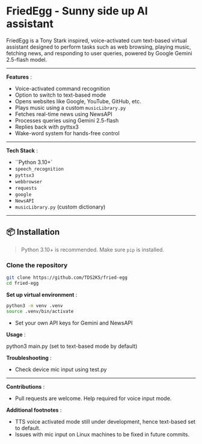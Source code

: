# FriedEgg - Sunny side up AI assistant

FriedEgg is a Tony Stark inspired, voice-activated cum text-based virtual assistant designed to perform tasks such as web
browsing, playing music, fetching news, and responding to user queries, powered by Google Gemini 2.5-flash model.

---

**Features** :

- Voice-activated command recognition
- Option to switch to text-based mode
- Opens websites like Google, YouTube, GitHub, etc.
- Plays music using a custom `musicLibrary.py`
- Fetches real-time news using NewsAPI
- Processes queries using Gemini 2.5-flash
- Replies back with pyttsx3
- Wake-word system for hands-free control

---

**Tech Stack** :

- ``Python 3.10+`
- `speech_recognition`
- `pyttsx3`
- `webbrowser`
- `requests`
- `google`
- `NewsAPI`
- `musicLibrary.py` (custom dictionary)

---

## 📦 Installation

> Python 3.10+ is recommended. Make sure `pip` is installed.

### Clone the repository

```bash
git clone https://github.com/TDS2K5/fried-egg
cd fried-egg
```

**Set up virtual environment** :

```bash
python3 -m venv .venv
source .venv/bin/activate
```

<!-- Install dependencies :
```bash
pip install -r requirements.txt
``` -->

- Set your own API keys for Gemini and NewsAPI

**Usage** :

python3 main.py
(set to text-based mode by default)

**Troubleshooting** :

- Check device mic input using test.py

---

**Contributions** :

- Pull requests are welcome. Help required for voice input mode.

**Additional footnotes** :

- TTS voice activated mode still under development, hence text-based set to default.
- Issues with mic input on Linux machines to be fixed in future commits.

